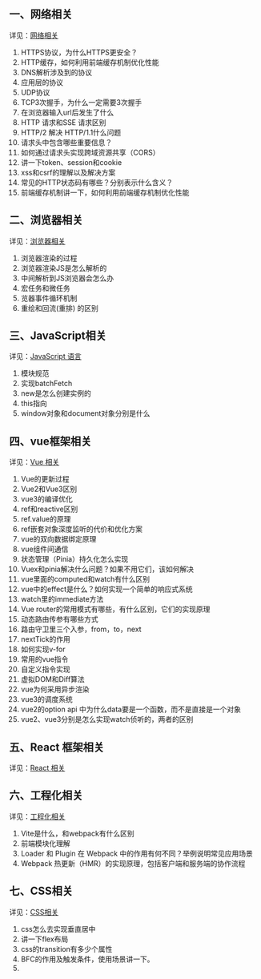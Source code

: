 ## 一、网络相关
详见：[网络相关](./kpoint/net.md)
1. HTTPS协议，为什么HTTPS更安全？
2. HTTP缓存，如何利用前端缓存机制优化性能
3. DNS解析涉及到的协议
4. 应用层的协议
5. UDP协议
6. TCP3次握手，为什么一定需要3次握手
7. 在浏览器输入url后发生了什么
8. HTTP 请求和SSE 请求区别
9. HTTP/2 解决 HTTP/1.1什么问题
10. 请求头中包含哪些重要信息？
11. 如何通过请求头实现跨域资源共享（CORS）
12. 讲一下token、session和cookie
13. xss和csrf的理解以及解决方案
14. 常见的HTTP状态码有哪些？分别表示什么含义？
15. 前端缓存机制讲一下，如何利用前端缓存机制优化性能

## 二、浏览器相关
详见：[浏览器相关](./kpoint/browser.md)
1. 浏览器渲染的过程
2. 浏览器渲染JS是怎么解析的
3. 中间解析到JS浏览器会怎么办
4. 宏任务和微任务
5. 览器事件循环机制
6. 重绘和回流(重排) 的区别

## 三、JavaScript相关
详见：[JavaScript 语言](./kpoint/language.md)
1. 模块规范
2. 实现batchFetch
3. new是怎么创建实例的
4. this指向
5. window对象和document对象分别是什么

## 四、vue框架相关
详见：[Vue 相关](./kpoint/vue.md)
1. Vue的更新过程
2. Vue2和Vue3区别
3. vue3的编译优化
4. ref和reactive区别
5. ref.value的原理
6. ref嵌套对象深度监听的代价和优化方案
7. vue的双向数据绑定原理
8. vue组件间通信
9. 状态管理（Pinia）持久化怎么实现
10. Vuex和pinia解决什么问题？如果不用它们，该如何解决
11. vue里面的computed和watch有什么区别
12. vue中的effect是什么？如何实现一个简单的响应式系统
13. watch里的immediate方法
14. Vue router的常用模式有哪些，有什么区别，它们的实现原理
15. 动态路由传参有哪些方式
16. 路由守卫里三个入参，from，to，next
17. nextTick的作用
18. 如何实现v-for
19. 常用的vue指令
20. 自定义指令实现
21. 虚拟DOM和Diff算法
22. vue为何采用异步渲染
23. vue3的调度系统
24. vue2的option api 中为什么data要是一个函数，而不是直接是一个对象
25. vue2、vue3分别是怎么实现watch侦听的，两者的区别

## 五、React 框架相关
详见：[React 相关](./kpoint/react.md)

## 六、工程化相关
详见：[工程化相关](./kpoint/engineering.md)
1. Vite是什么，和webpack有什么区别
2. 前端模块化理解
3. Loader 和 Plugin 在 Webpack 中的作用有何不同？举例说明常见应用场景
4. Webpack 热更新（HMR）的实现原理，包括客户端和服务端的协作流程


## 七、CSS相关
详见：[CSS相关](./kpoint/css.md)
1. css怎么去实现垂直居中
2. 讲一下flex布局
3. css的transition有多少个属性
4. BFC的作用及触发条件，使用场景讲一下。
5. 